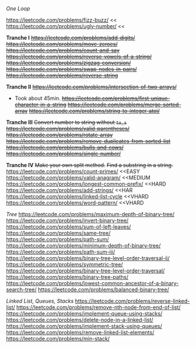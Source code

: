 *One Loop*

https://leetcode.com/problems/fizz-buzz/ <<
https://leetcode.com/problems/ugly-number/ <<

**Tranche I**
<del>https://leetcode.com/problems/add-digits/</del>
<del>https://leetcode.com/problems/move-zeroes/</del>
<del>https://leetcode.com/problems/count-and-say</del>
<del>https://leetcode.com/problems/reverse-vowels-of-a-string/</del>
<del>https://leetcode.com/problems/zigzag-conversion/</del>
<del>https://leetcode.com/problems/swap-nodes-in-pairs/</del>
<del>https://leetcode.com/problems/reverse-string</del>

**Tranche II**
<del>https://leetcode.com/problems/intersection-of-two-arrays/</del>
* Took about 45min.
<del>https://leetcode.com/problems/first-unique-character-in-a-string</del>
<del>https://leetcode.com/problems/merge-sorted-array</del>
<del>https://leetcode.com/problems/string-to-integer-atoi/</del>

**Tranche III**
<del>Convert number to string without `to_s`</del>
<del>https://leetcode.com/problems/valid-parentheses/</del>
<del>https://leetcode.com/problems/rotate-array</del>
<del>https://leetcode.com/problems/remove-duplicates-from-sorted-list</del>
<del>https://leetcode.com/problems/bulls-and-cows/</del>
<del>https://leetcode.com/problems/single-number/</del>

**Tranche IV**
<del>Make your own split method.</del>
<del>Find a substring in a string.</del>
https://leetcode.com/problems/count-primes/ <<EASY
https://leetcode.com/problems/valid-anagram/ <<MEDIUM
https://leetcode.com/problems/longest-common-prefix/ <<HARD
https://leetcode.com/problems/add-strings/ <<HAR
https://leetcode.com/problems/linked-list-cycle <<VHARD
https://leetcode.com/problems/word-pattern/ <<VHARD

*Tree*
https://leetcode.com/problems/maximum-depth-of-binary-tree/
https://leetcode.com/problems/invert-binary-tree/
https://leetcode.com/problems/sum-of-left-leaves/
https://leetcode.com/problems/same-tree/
https://leetcode.com/problems/path-sum/
https://leetcode.com/problems/minimum-depth-of-binary-tree/
https://leetcode.com/problems/path-sum-iii/
https://leetcode.com/problems/binary-tree-level-order-traversal-ii/
https://leetcode.com/problems/symmetric-tree/
https://leetcode.com/problems/binary-tree-level-order-traversal/
https://leetcode.com/problems/binary-tree-paths/
https://leetcode.com/problems/lowest-common-ancestor-of-a-binary-search-tree/
https://leetcode.com/problems/balanced-binary-tree/

*Linked List, Queues, Stacks*
https://leetcode.com/problems/reverse-linked-list/
https://leetcode.com/problems/remove-nth-node-from-end-of-list/
https://leetcode.com/problems/implement-queue-using-stacks/
https://leetcode.com/problems/delete-node-in-a-linked-list/
https://leetcode.com/problems/implement-stack-using-queues/
https://leetcode.com/problems/remove-linked-list-elements/
https://leetcode.com/problems/min-stack/
